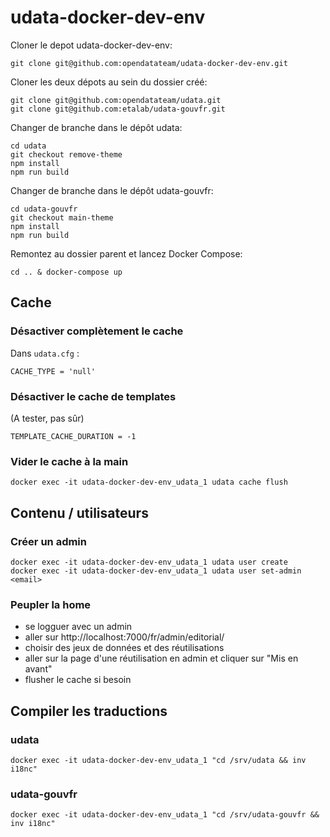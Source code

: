 # udata-docker-dev-env

Cloner le depot udata-docker-dev-env:

`git clone git@github.com:opendatateam/udata-docker-dev-env.git`

Cloner les deux dépots au sein du dossier créé:

```
git clone git@github.com:opendatateam/udata.git
git clone git@github.com:etalab/udata-gouvfr.git
```

Changer de branche dans le dépôt udata:

```
cd udata
git checkout remove-theme
npm install
npm run build
```

Changer de branche dans le dépôt udata-gouvfr:

```
cd udata-gouvfr
git checkout main-theme
npm install
npm run build
```

Remontez au dossier parent et lancez Docker Compose:

`cd .. & docker-compose up`

## Cache

### Désactiver complètement le cache

Dans `udata.cfg` :

```
CACHE_TYPE = 'null'
```

### Désactiver le cache de templates

(A tester, pas sûr)

```
TEMPLATE_CACHE_DURATION = -1
```

### Vider le cache à la main

```
docker exec -it udata-docker-dev-env_udata_1 udata cache flush
```

## Contenu / utilisateurs

### Créer un admin

```
docker exec -it udata-docker-dev-env_udata_1 udata user create
docker exec -it udata-docker-dev-env_udata_1 udata user set-admin <email>
```

### Peupler la home

- se logguer avec un admin
- aller sur http://localhost:7000/fr/admin/editorial/
- choisir des jeux de données et des réutilisations
- aller sur la page d'une réutilisation en admin et cliquer sur "Mis en avant"
- flusher le cache si besoin


## Compiler les traductions

### udata

```
docker exec -it udata-docker-dev-env_udata_1 "cd /srv/udata && inv i18nc"
```

### udata-gouvfr

```
docker exec -it udata-docker-dev-env_udata_1 "cd /srv/udata-gouvfr && inv i18nc"
```
